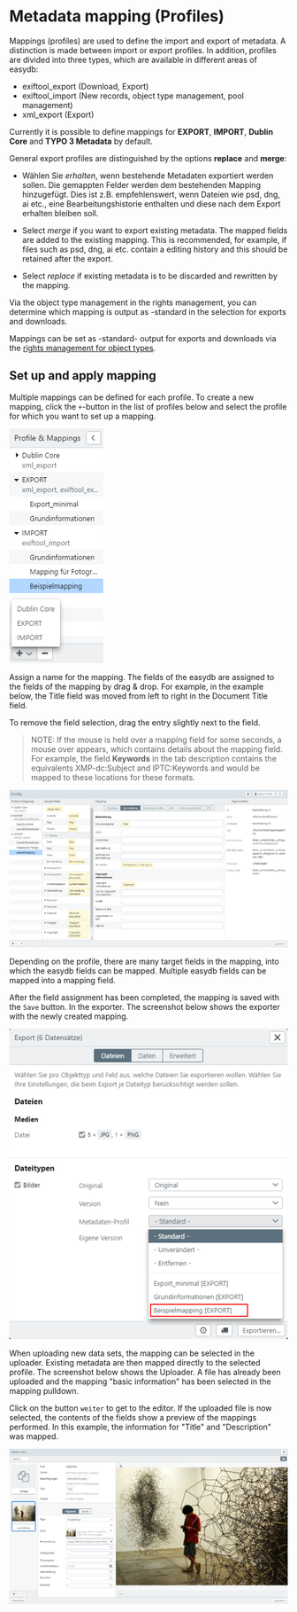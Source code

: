 # Metadata mapping (Profiles)

Mappings (profiles) are used to define the import and export of metadata. A distinction is made between import or export profiles. In addition, profiles are divided into three types, which are available in different areas of easydb:

- exiftool_export (Download, Export)
- exiftool_import (New records, object type management, pool management)
- xml_export (Export)

Currently it is possible to define mappings for **EXPORT**, **IMPORT**, **Dublin Core** and **TYPO 3 Metadata** by default. 

General export profiles are distinguished by the options **replace** and **merge**:

* Wählen Sie *erhalten*, wenn bestehende Metadaten exportiert werden sollen. Die gemappten Felder werden dem bestehenden Mapping hinzugefügt. Dies ist z.B. empfehlenswert, wenn Dateien wie psd, dng, ai etc., eine Bearbeitungshistorie enthalten und diese nach dem Export erhalten bleiben soll. 

* Select *merge* if you want to export existing metadata. The mapped fields are added to the existing mapping. This is recommended, for example, if files such as psd, dng, ai etc. contain a editing history and this should be retained after the export. 

* Select *replace* if existing metadata is to be discarded and rewritten by the mapping.

Via the object type management in the rights management, you can determine which mapping is output as -standard in the selection for exports and downloads.

Mappings can be set as -standard- output for exports and downloads via the [rights management for object types](../../rightsmanagement/objecttypes/objecttypes.html).

## Set up and apply mapping

Multiple mappings can be defined for each profile. To create a new mapping, click the <code class="button">+</code>-button in the list of profiles below and select the profile for which you want to set up a mapping.

![New Mapping](profiles_neu.png)

Assign a name for the mapping. The fields of the easydb are assigned to the fields of the mapping by drag & drop. For example, in the example below, the Title field was moved from left to right in the Document Title field.

To remove the field selection, drag the entry slightly next to the field.

> NOTE: If the mouse is held over a mapping field for some seconds, a mouse over appears, which contains details about the mapping field. For example, the field **Keywords** in the tab description contains the equivalents XMP-dc:Subject and IPTC:Keywords and would be mapped to these locations for these formats.

![Create new mapping](profiles_interface.png)

Depending on the profile, there are many target fields in the mapping, into which the easydb fields can be mapped. Multiple easydb fields can be mapped into a mapping field.

After the field assignment has been completed, the mapping is saved with the <code class="button">Save</code> button. In the exporter. The screenshot below shows the exporter with the newly created mapping.

![Exporter and Mapping Selection](profiles_exporter.png)

When uploading new data sets, the mapping can be selected in the uploader. Existing metadata are then mapped directly to the selected profile. The screenshot below shows the Uploader. A file has already been uploaded and the mapping "basic information" has been selected in the mapping pulldown.

Click on the button <code class="button">weiter</code> to get to the editor. If the uploaded file is now selected, the contents of the fields show a preview of the mappings performed. In this example, the information for "Title" and "Description" was mapped.

![Prefilled fields](profiles_uploader.png)